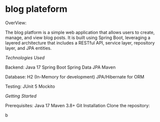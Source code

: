 # blog plateform 

OverView:

The blog platform is a simple web application that allows users to create, manage, and view blog posts. It is built using Spring Boot, leveraging a layered architecture that includes a RESTful API, service layer, repository layer, and JPA entities.



*Technologies Used*

Backend:
Java 17
Spring Boot
Spring Data JPA
Maven

Database:
H2 (In-Memory for development)
JPA/Hibernate for ORM

Testing:
JUnit 5
Mockito

*Getting Started*

Prerequisites:
Java 17
Maven 3.8+
Git
Installation
Clone the repository:

b

